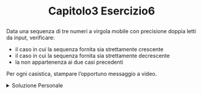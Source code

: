 # <p align=center> Capitolo3 Esercizio6 </p>

Data una sequenza di tre numeri a virgola mobile con precisione doppia 
letti da input, verificare: <br>
- il caso in cui la sequenza fornita sia strettamente crescente
- il caso in cui la sequenza fornita sia strettamente decrescente
- la non appartenenza ai due casi precedenti

Per ogni casistica, stampare l’opportuno messaggio a video.


<details closed>
<summary> Soluzione Personale</summary>

[Solution.java](https://github.com/FedVlogger17/Uni-Notes/blob/main/Primo%20Anno/Secondo%20Semestre/Metodologie%20di%20Programmazione/Esercizi/Esercizi%20Capitolo%203/Esercizio_6/src/Esercizio6/Solution.java)

</details>
